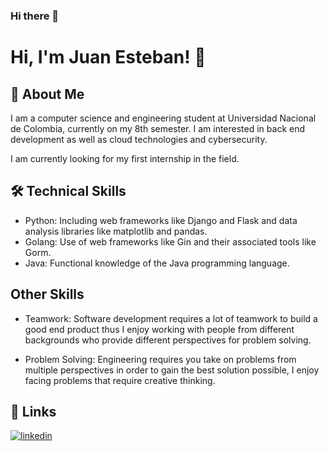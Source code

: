 ### Hi there 👋

<!--
**juanoviedog/juanoviedog** is a ✨ _special_ ✨ repository because its `README.md` (this file) appears on your GitHub profile.

Here are some ideas to get you started:

- 🔭 I’m currently working on ...
- 🌱 I’m currently learning ...
- 👯 I’m looking to collaborate on ...
- 🤔 I’m looking for help with ...
- 💬 Ask me about ...
- 📫 How to reach me: ...
- 😄 Pronouns: ...
- ⚡ Fun fact: ...
-->

# Hi, I'm Juan Esteban! 👋



## 🚀 About Me

I am a computer science and engineering student at Universidad Nacional de Colombia, currently on my 8th semester. I am interested in back end development as well as cloud technologies and cybersecurity. 

I am currently looking for my first internship in the field.


## 🛠 Technical Skills

- Python: Including web frameworks like Django and Flask and data analysis libraries like matplotlib and pandas.
- Golang: Use of web frameworks like Gin and their associated tools like Gorm.  
- Java: Functional knowledge of the Java programming language. 

## Other Skills

- Teamwork: Software development requires a lot of teamwork to build a good end product thus I enjoy working with people from different backgrounds who provide different perspectives for problem solving. 

- Problem Solving: Engineering requires you take on problems from multiple perspectives in order to gain the best solution possible, I enjoy facing problems that require creative thinking. 





## 🔗 Links

[![linkedin](https://img.shields.io/badge/linkedin-0A66C2?style=for-the-badge&logo=linkedin&logoColor=white)](https://www.linkedin.com/in/juan-esteban-oviedo-garcia-b07811207/)


